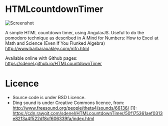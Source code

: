 HTMLcountdownTimer
==================
![Screenshot](https://raw.githubusercontent.com/sdenel/HTMLcountdownTimer/master/inc/screenshot.png)


A simple HTML countdown timer, using AngularJS. Useful to do the pomodoro technique as described in A Mind for Numbers: How to Excel at Math and Science (Even If You Flunked Algebra) http://www.barbaraoakley.com/mfn.html

Available online with Github pages: https://sdenel.github.io/HTMLcountdownTimer

Licence
=======
* Source code is under BSD Licence.
* Ding sound is under Creative Commons licence, from: http://www.freesound.org/people/theta4/sounds/66136/
  [1]: https://cdn.rawgit.com/sdenel/HTMLcountdownTimer/50f175361aef0313e82f3a4f522df8cf606339fa/index.html
